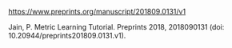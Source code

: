 https://www.preprints.org/manuscript/201809.0131/v1

Jain, P. Metric Learning Tutorial. Preprints 2018, 2018090131 (doi: 10.20944/preprints201809.0131.v1).
